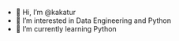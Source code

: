 - 👋 Hi, I’m @kakatur
- 👀 I’m interested in Data Engineering and Python 
- 🌱 I’m currently learning Python

<!---
kakatur/kakatur is a ✨ special ✨ repository because its `README.md` (this file) appears on your GitHub profile.
You can click the Preview link to take a look at your changes.
--->
